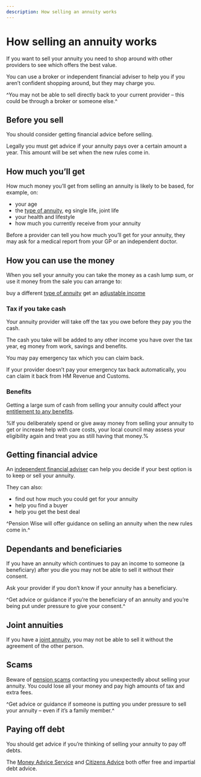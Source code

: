 ```yaml
---
description: How selling an annuity works
---
```


# How selling an annuity works
 
If you want to sell your annuity you need to shop around with other providers to see which offers the best value. 

You can use a broker or independent financial adviser to help you if you aren’t confident shopping around, but they may charge you.

^You may not be able to sell directly back to your current provider – this could be through a broker or someone else.^ 

## Before you sell

You should consider getting financial advice before selling. 

Legally you must get advice if your annuity pays over a certain amount a year. This amount will be set when the new rules come in.

## How much you’ll get

How much money you’ll get from selling an annuity is likely to be based, for example, on:
- your age
- the [type of annuity](/guaranteed-income#types-of-annuity), eg single life, joint life
- your health and lifestyle
- how much you currently receive from your annuity

Before a provider can tell you how much you’ll get for your annuity, they may ask for a medical report from your GP or an independent doctor. 

## How you can use the money

When you sell your annuity you can take the money as a cash lump sum, or use it money from the sale you can arrange to: 

buy a different [type of annuity](/guaranteed-income#types-of-annuity)
get an [adjustable income](adjustable-income)

### Tax if you take cash

Your annuity provider will take off the tax you owe before they pay you the cash. 

The cash you take will be added to any other income you have over the tax year, eg money from work, savings and benefits.

You may pay emergency tax which you can claim back.

If your provider doesn’t pay your emergency tax back automatically, you can claim it back from HM Revenue and Customs.

### Benefits

Getting a large sum of cash from selling your annuity could affect your [entitlement to any benefits](/benefits).

%If you deliberately spend or give away money from selling your annuity to get or increase help with care costs, your local council may assess your eligibility again and treat you as still having that money.%
 
## Getting financial advice
 
An [independent financial adviser](/financial-advice) can help you decide if your best option is to keep or sell your annuity.
 
They can also:
 
- find out how much you could get for your annuity
- help you find a buyer
- help you get the best deal

^Pension Wise will offer guidance on selling an annuity when the new rules come in.^

## Dependants and beneficiaries

If you have an annuity which continues to pay an income to someone (a beneficiary) after you die you may not be able to sell it without their consent.

Ask your provider if you don’t know if your annuity has a beneficiary.

^Get advice or guidance if you’re the beneficiary of an annuity and you’re being put under pressure to give your consent.^ 

## Joint annuities

If you have a [joint annuity](/guaranteed-income#types-of-annuity), you may not be able to sell it without the agreement of the other person.

## Scams

Beware of [pension scams](https://www.pensionwise.gov.uk/scams) contacting you unexpectedly about selling your annuity. You could lose all your money and pay high amounts of tax and extra fees.

^Get advice or guidance if someone is putting you under pressure to sell your annuity – even if it’s a family member.^

## Paying off debt

You should get advice if you’re thinking of selling your annuity to pay off debts.

The [Money Advice Service](https://www.moneyadviceservice.org.uk/en) and [Citizens Advice](http://www.citizensadvice.org.uk/) both offer free and impartial debt advice.
